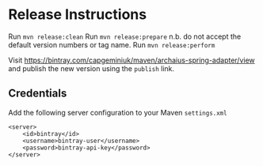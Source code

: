 Release Instructions
====================

Run `mvn release:clean`
Run `mvn release:prepare` n.b. do not accept the default version numbers or tag name.
Run `mvn release:perform`

Visit https://bintray.com/capgeminiuk/maven/archaius-spring-adapter/view and publish the new version using the `publish` link.

Credentials
-----------

Add the following server configuration to your Maven `settings.xml`

```
<server>
    <id>bintray</id>
    <username>bintray-user</username>
    <password>bintray-api-key</password>
</server>
```